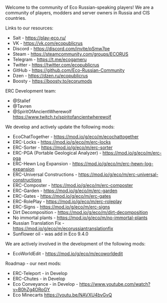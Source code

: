 Welcome to the community of Eco Russian-speaking players!
We are a community of players, modders and server owners in Russia and CIS countries.

Links to our resources:
- Sait - https://play-eco.ru/
- VK - https://vk.com/ecopublicrus
- Discord - https://discord.com/invite/pSmw7pe
- Steam - https://steamcommunity.com/groups/ECORUS
- Telegram - https://t.me/ecogameru
- Twitter - https://twitter.com/ecopublicrus
- GitHub - https://github.com/Eco-Russian-Community
- Dzen - https://dzen.ru/ecopublicrus
- Boosty - https://boosty.to/ecorumods

ERC Development team:
- @Stallef
- @Tavren 
- @SpiritOfAncientWherewolf https://www.twitch.tv/spiritofancientwherewolf

We develop and actively update the following mods:

- EcoChatTogether - https://mod.io/g/eco/m/ecochattogether
- ERC-Locks - https://mod.io/g/eco/m/erc-locks
- ERC-Sorter - https://mod.io/g/eco/m/erc-sorter
- ERC-PGA (Portable Geological Analyzer) - https://mod.io/g/eco/m/erc-pga
- ERC-Hewn Log Expansion - https://mod.io/g/eco/m/erc-hewn-log-expansion
- ERC-Universal Constructions - https://mod.io/g/eco/m/erc-universal-constructions
- ERC-Composter - https://mod.io/g/eco/m/erc-composter
- ERC-Garden - https://mod.io/g/eco/m/erc-garden
- ERC-Gates - https://mod.io/g/eco/m/erc-gates
- ERC-RolePlay - https://mod.io/g/eco/m/erc-roleplay
- ERC-Signs - https://mod.io/g/eco/m/erc-signs
- Dirt Decomposition - https://mod.io/g/eco/m/dirt-decomposition
- No immortal plants - https://mod.io/g/eco/m/no-immortal-plants
- Russian Translation Fix - https://mod.io/g/eco/m/ecorussiantranslationfix
- Sunflower oil - was add in Eco 9.4.0

We are actively involved in the development of the following mods:
- EcoWorldEdit - https://mod.io/g/eco/m/ecoworldedit

Roadmap - our next mods:
- ERC-Teleport - in Develop
- ERC-Chutes - in Develop
- Eco Conveyance - in Develop - https://www.youtube.com/watch?v=B0hZg4ORoGY
- Eco Minecarts https://youtu.be/NAVXU4bvGvQ 
